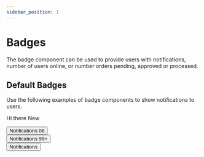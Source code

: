 ```yaml
---
sidebar_position: 1
---
```


# Badges
The badge component can be used to provide users with notifications, number of users online, or number orders pending, approved or processed.

## Default Badges
Use the following examples of badge components to show notifications to users.

<div class="container mx-auto">
   <div class="py-24 flex items-center justify-center bg-white mt-3">
      <p>
         Hi there
         <span class="bg-red-500 text-red-100 py-1 px-4 text-xs rounded-full">New</span>
      </p>
   </div>
   <div class="py-24 flex items-center justify-center bg-white mt-3">
      <button class="bg-blue-500 text-blue-100 py-3 px-4 rounded">
         Notifications
         <span class="bg-blue-900 text-blue-200 py-1 px-2 text-xs rounded ml-1">08</span>
      </button>
   </div>
   <div class="py-24 flex items-center justify-center bg-white mt-3">
      <button class=" relative bg-blue-500 text-blue-100 py-3 px-4 rounded">
         Notifications
         <span class="absolute -top-3 -right-3 bg-red-500 text-red-50 py-1 px-2 text-xs rounded ml-1">99+</span>
      </button>
   </div>
   <div class="py-24 flex items-center justify-center bg-white mt-3">
      <button class=" relative bg-blue-500 text-blue-100 py-3 px-4 rounded">
         Notifications
         <span class="absolute -top-1 -right-1 bg-red-500 rounded-full h-3 w-3 animate-ping"></span>
      </button>
   </div>
</div>